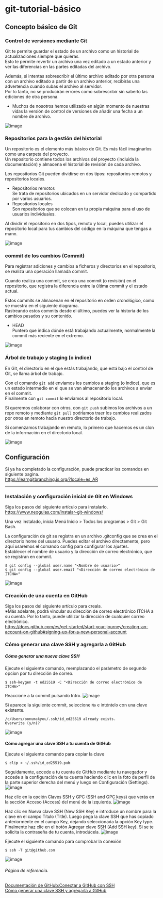 # git-tutorial-básico

## Concepto básico de Git

### Control de versiones mediante Git

Git te permite guardar el estado de un archivo como un historial de actualizaciones siempre que quieras.<br>
Esto te permite revertir un archivo una vez editado a un estado anterior y ver las diferencias en las partes editadas del archivo.

Además, si intentas sobrescribir el último archivo editado por otra persona con un archivo editado a partir de un archivo anterior, recibirás una advertencia cuando subas el archivo al servidor.<br>
Por lo tanto, no se producirán errores como sobrescribir sin saberlo las ediciones de otra persona.

* Muchos de nosotros hemos utilizado en algún momento de nuestras vidas la versión de control de versiones de añadir una fecha a un nombre de archivo.

![image](https://github.com/itcha-organization/git-tutorial/assets/83223664/87797550-9ff7-4639-8ba9-347d6330c152)

### Repositorios para la gestión del historial

Un repositorio es el elemento más básico de Git. Es más fácil imaginarlos como una carpeta del proyecto.<br>
Un repositorio contiene todos los archivos del proyecto (incluida la documentación) y almacena el historial de revisión de cada archivo.

Los repositorios Git pueden dividirse en dos tipos: repositorios remotos y repositorios locales.

* Repositorios remotos<br>
  Se trata de repositorios ubicados en un servidor dedicado y compartido por varios usuarios.
* Repositorios locales<br>
  Son repositorios que se colocan en tu propia máquina para el uso de usuarios individuales.

Al dividir el repositorio en dos tipos, remoto y local, puedes utilizar el repositorio local para tus cambios del código en la máquina que tengas a mano.

![image](https://github.com/itcha-organization/git-tutorial/assets/83223664/c4dce745-8dae-4450-97a1-08ff77d102f9)

### commit de los cambios (Commit)

Para registrar adiciones y cambios a ficheros y directorios en el repositorio, se realiza una operación llamada commit.

Cuando realiza una commit, se crea una commit (o revisión) en el repositorio, que registra la diferencia entre la última commit y el estado actual.

Estos commits se almacenan en el repositorio en orden cronológico, como se muestra en el siguiente diagrama.<br>
Rastreando estos commits desde el último, puedes ver la historia de los cambios pasados y su contenido.

* HEAD<br>
  Puntero que indica dónde está trabajando actualmente, normalmente la commit más reciente en el extremo.

![image](https://github.com/itcha-organization/git-tutorial/assets/83223664/a335c831-daef-4829-8455-471cc7f304a2)

### Árbol de trabajo y staging (o índice)

En Git, el directorio en el que estás trabajando, que está bajo el control de Git, se llama árbol de trabajo.

Con el comando `git add` enviamos los cambios a staging (o índice), que es un estado intermedio en el que se van almacenando los archivos a enviar en el commit.<br>
Finalmente con `git commit` lo enviamos al repositorio local.

Si queremos colaborar con otros, con `git push` subimos los archivos a un repo remoto y mediante `git pull` podríamos traer los cambios realizados por otros en remoto hacia nuestro directorio de trabajo.

Si comenzamos trabajando en remoto, lo primero que hacemos es un clon de la información en el directorio local.

![image](https://github.com/itcha-organization/git-tutorial/assets/83223664/48f8b23b-2eb9-4652-bf49-0847efe6fb0c)

## Configuración

Si ya ha completado la configuración, puede practicar los comandos en siguiente pagina.<br>
https://learngitbranching.js.org/?locale=es_AR
___

### Instalación y configuración inicial de Git en Windows

Siga los pasos del siguiente artículo para instalarlo.<br>
https://www.neoguias.com/instalar-git-windows/

Una vez instalado, inicia Menú Inicio > Todos los programas > Git > Git Bash.

La configuración de git se registra en un archivo .gitconfig que se crea en el directorio home del usuario. Puedes editar el archivo directamente, pero aquí usaremos el comando config para configurar los ajustes. <br>
Establecer el nombre de usuario y la dirección de correo electrónico, que se registran en commit.
```
$ git config --global user.name "<Nombre de usuario>"
$ git config --global user.email "<Dirección de correo electrónico de ITCHA>"
```
![image](https://github.com/itcha-organization/git-tutorial/assets/83223664/139957ee-cf22-44c2-885c-1cc08785f529)

### Creación de una cuenta en GitHub

Siga los pasos del siguiente artículo para creala.<br>
※Más adelante, podrá vincular su dirección de correo electrónico ITCHA a su cuenta. Por lo tanto, puede utilizar la dirección de cualquier correo electrónico.<br>
https://docs.github.com/es/get-started/start-your-journey/creating-an-account-on-github#signing-up-for-a-new-personal-account

### Cómo generar una clave SSH y agregarla a GitHub

##### Cómo generar una nueva clave SSH

Ejecute el siguiente comando, reemplazando el parámetro de segundo opcion por tu dirección de correo.<br>
```
$ ssh-keygen -t ed25519 -C "<Dirección de correo electrónico de ITCHA>"
```

Reaccione a la commit pulsando Intro.
![image](https://github.com/itcha-organization/git-tutorial/assets/83223664/e343c7e6-1b6d-4410-b1f5-906d8617fb50)

Si aparece la siguiente commit, seleccione `No` e inténtelo con una clave existente.
```
/c/Users/oonumakyou/.ssh/id_ed25519 already exists.
Overwrite (y/n)?
```
![image](https://github.com/itcha-organization/git-tutorial/assets/83223664/b908ac90-b0c3-44f9-9a9f-78350865f560)

#### Cómo agregar una clave SSH a tu cuenta de GitHub

Ejecute el siguiente comando para copiar la clave
```
$ clip < ~/.ssh/id_ed25519.pub
```

Seguidamente, accede a tu cuenta de GitHub mediante tu navegador y accede a la configuración de tu cuenta haciendo clic en la foto de perfil de la parte superior derecha del menú y luego en Configuración (Settings).
![image](https://github.com/itcha-organization/git-tutorial/assets/83223664/6c618047-5948-49c7-bfb2-482feba52c99)

Haz clic en la opción Claves SSH y GPC (SSH and GPC keys) que verás en la sección Acceso (Access) del menú de la izquierda.
![image](https://github.com/itcha-organization/git-tutorial/assets/83223664/b381e960-bd38-4bbf-822c-4bb75093f2a1)

Haz clic en Nueva clave SSH (New SSH Key) e introduce un nombre para la clave en el campo Título (Title). Luego pega la clave SSH que has copiado anteriormente en el campo Key, dejando seleccionada la opción Key type.
Finalmente haz clic en el botón Agregar clave SSH (Add SSH key). Si se te solicita la contraseña de tu cuenta, introdúcela.
![image](https://github.com/itcha-organization/git-tutorial/assets/83223664/499d1602-c212-4718-999d-a4a5da1bc521)

Ejecute el siguiente comando para comprobar la conexión
```
$ ssh -T git@github.com
```
![image](https://github.com/itcha-organization/git-tutorial/assets/83223664/25d3b534-44d2-497b-8689-77f1397882b4)

###### Página de referencia.
[Documentación de GitHub:Conectar a GitHub con SSH](https://docs.github.com/es/authentication/connecting-to-github-with-ssh)<br>
[Cómo generar una clave SSH y agregarla a GitHub](https://www.neoguias.com/generar-clave-ssh-agregar-github/)


